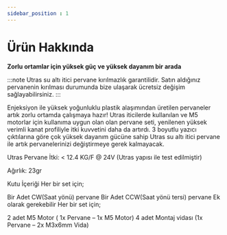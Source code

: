 ```yaml
---
sidebar_position : 1
---
```


# Ürün Hakkında

**Zorlu ortamlar için yüksek güç ve yüksek dayanım bir arada**

:::note
Utras su altı itici pervane kırılmazlık garantilidir. Satın aldığınız pervanenin kırılması durumunda bize ulaşarak ücretsiz değişim sağlayabilirsiniz.
:::

Enjeksiyon ile yüksek yoğunluklu plastik alaşımından üretilen pervaneler artık zorlu ortamda çalışmaya hazır! Utras iticilerde kullanılan ve M5 motorlar için kullanıma uygun olan olan pervane seti, yenilenen yüksek verimli kanat profiliyle itki kuvvetini daha da artırdı. 3 boyutlu yazıcı çıktılarına göre çok yüksek dayanım gücüne sahip Utras su altı itici pervane ile artık pervanelerinizi değiştirmeye gerek kalmayacak.

Utras Pervane
İtki: < 12.4 KG/F @ 24V (Utras yapısı ile test edilmiştir)

Ağırlık: 23gr

Kutu İçeriği
Her bir set için;

Bir Adet CW(Saat yönü) pervane
Bir Adet CCW(Saat yönü tersi) pervane
Ek olarak gerekebilir
Her bir set için;

2 adet M5 Motor ( 1x Pervane – 1x M5 Motor)
4 adet Montaj vidası (1x Pervane – 2x M3x6mm Vida)